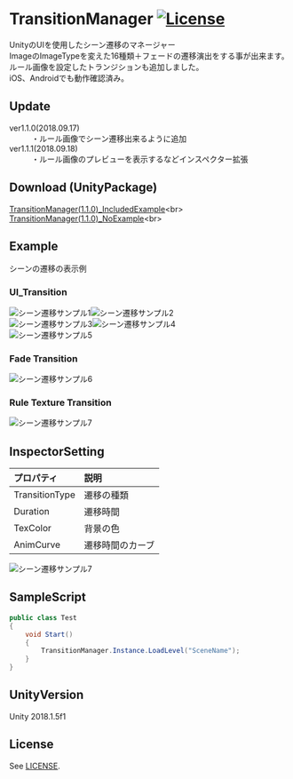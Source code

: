 # TransitionManager [![License](https://img.shields.io/badge/license-MIT-lightgrey.svg?style=flat)](http://mit-license.org)<br>
UnityのUIを使用したシーン遷移のマネージャー<br>
ImageのImageTypeを変えた16種類＋フェードの遷移演出をする事が出来ます。<br>
ルール画像を設定したトランジションも追加しました。<br>
iOS、Androidでも動作確認済み。<br>

## Update <br>
<dl>
  <dt>ver1.1.0(2018.09.17)</dt>
  <dd>・ルール画像でシーン遷移出来るように追加</dd>
  <dt>ver1.1.1(2018.09.18)</dt>
  <dd>・ルール画像のプレビューを表示するなどインスペクター拡張</dd>
</dl>

## Download (UnityPackage)
[TransitionManager(1.1.0)_IncludedExample](https://www.dropbox.com/s/330z0xg04u5o008/TransitionManager%281.1.0%29_IncludedExample.unitypackage?dl=0"SystemCalc(1.0.1)_IncludedExample")<br>
[TransitionManager(1.1.0)_NoExample](https://www.dropbox.com/s/qtvzge317r3pf3q/TransitionManager%281.1.0%29_NoExample.unitypackage?dl=0"SystemCalc(1.0.1)_IncludedExample")<br>

## Example <br>
シーンの遷移の表示例<br>

### UI_Transition<br>
<img src="https://78.media.tumblr.com/1a6ae7adbbb33c3a4cfeab020fb5b161/tumblr_pf8f678GVz1u4382eo1_400.gif" alt="シーン遷移サンプル1" title="サンプル"><img src="https://78.media.tumblr.com/72e838e53edbf4d56494e5af5ea74d9f/tumblr_pf8f678GVz1u4382eo2_400.gif" alt="シーン遷移サンプル2" title="サンプル"><br>
<img src="https://78.media.tumblr.com/cb19b6219ad75b62a7e576b43d2eb040/tumblr_pf8f678GVz1u4382eo3_400.gif" alt="シーン遷移サンプル3" title="サンプル"><img src="https://78.media.tumblr.com/9659dd627bf835c7bda6fb3275004add/tumblr_pf8f678GVz1u4382eo4_400.gif" alt="シーン遷移サンプル4" title="サンプル"><br>
<img src="https://78.media.tumblr.com/88f456d4dd9f56744a124fb7a59f386d/tumblr_pf8f678GVz1u4382eo5_400.gif" alt="シーン遷移サンプル5" title="サンプル">

### Fade Transition<br>
<img src="https://78.media.tumblr.com/1fdbab5844b8df4bdb77b7e4eaf49954/tumblr_pf8f678GVz1u4382eo7_400.gif" alt="シーン遷移サンプル6" title="サンプル">

### Rule Texture Transition<br>
<img src="https://78.media.tumblr.com/dbee1b043471c699243e7b7d5ebe182b/tumblr_pf8f678GVz1u4382eo6_400.gif" alt="シーン遷移サンプル7" title="サンプル">

## InspectorSetting
| プロパティ | 説明 |
|:---|:---|
| TransitionType | 遷移の種類 |
| Duration | 遷移時間 |
| TexColor | 背景の色 |
| AnimCurve| 遷移時間のカーブ |

<img src="https://78.media.tumblr.com/0075610ec93360c88caa2c9cbf627d2d/tumblr_pf8g7lwe8b1u4382eo1_400.gif" alt="シーン遷移サンプル7" title="サンプル">

## SampleScript

```csharp
public class Test
{
    void Start()
    {
        TransitionManager.Instance.LoadLevel("SceneName");
    }
}
```

## UnityVersion
Unity 2018.1.5f1<br>

## License
See [LICENSE](/LICENSE).

